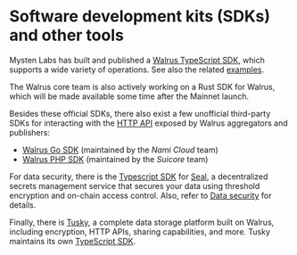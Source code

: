 # Software development kits (SDKs) and other tools

Mysten Labs has built and published a [Walrus TypeScript SDK](https://sdk.mystenlabs.com/walrus),
which supports a wide variety of operations. See also the related
[examples](https://github.com/MystenLabs/ts-sdks/tree/main/packages/walrus/examples).

The Walrus core team is also actively working on a Rust SDK for Walrus, which will be made available
some time after the Mainnet launch.

Besides these official SDKs, there also exist a few unofficial third-party SDKs for interacting
with the [HTTP API](./web-api.md#http-api-usage) exposed by Walrus aggregators and publishers:

- [Walrus Go SDK](https://github.com/namihq/walrus-go) (maintained by the *Nami Cloud* team)
- [Walrus PHP SDK](https://github.com/suicore/walrus-sdk-php) (maintained by the *Suicore* team)

For data security, there is the [Typescript SDK](https://www.npmjs.com/package/@mysten/seal) for [Seal](https://github.com/MystenLabs/seal), a decentralized secrets management service that secures your data using threshold encryption and on-chain access control. Also, refer to [Data security](../dev-guide/data-security.md) for details.

Finally, there is [Tusky](https://docs.tusky.io/about/about-tusky), a complete data storage platform
built on Walrus, including encryption, HTTP APIs, sharing capabilities, and more.
Tusky maintains its own [TypeScript SDK](https://github.com/tusky-io/ts-sdk).